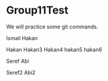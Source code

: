 # Group11Test

We will practice some git commands.

Ismail
Hakan

Hakan
Hakan3
Hakan4
hakan5
hakan6

Seref Abi

Seref2 Abi2